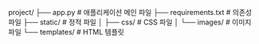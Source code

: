project/
├── app.py               # 애플리케이션 메인 파일
├── requirements.txt     # 의존성 파일
├── static/              # 정적 파일
│   ├── css/             # CSS 파일
│   └── images/          # 이미지 파일
└── templates/           # HTML 템플릿
